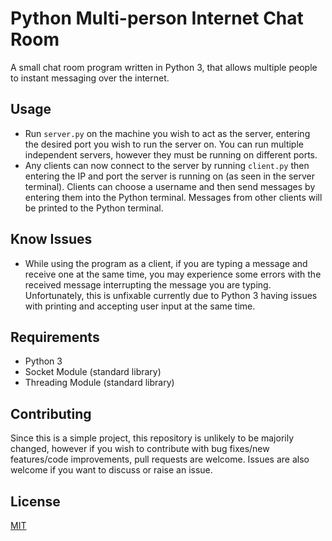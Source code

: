 # Python Multi-person Internet Chat Room
A small chat room program written in Python 3, that allows multiple people to instant messaging over the internet.

## Usage
- Run ``server.py`` on the machine you wish to act as the server, entering the desired port you wish to run the server on. You can run multiple independent servers, however they must be running on different ports.
- Any clients can now connect to the server by running ``client.py`` then entering the IP and port the server is running on (as seen in the server terminal). Clients can choose a username and then send messages by entering them into the Python terminal. Messages from other clients will be printed to the Python terminal.

## Know Issues
- While using the program as a client, if you are typing a message and receive one at the same time, you may experience some errors with the received message interrupting the message you are typing. Unfortunately, this is unfixable currently due to Python 3 having issues with printing and accepting user input at the same time.

## Requirements
- Python 3
- Socket Module (standard library)
- Threading Module (standard library)

## Contributing
Since this is a simple project, this repository is unlikely to be majorily changed, however if you wish to contribute with bug fixes/new features/code improvements, pull requests are welcome. Issues are also welcome if you want to discuss or raise an issue.

## License
[MIT](https://choosealicense.com/licenses/mit/)
